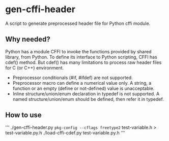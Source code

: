 # gen-cffi-header

A script to generate preprocessed header file for Python cffi module.

## Why needed?

Python has a module CFFI to invoke the functions
provided by shared library, from Python.
To define its interface to Python scripting, CFFI
has cdef() method. But cdef() has many limitations
to process raw header files for C (or C++) environment.

* Preprocessor conditionals (#if, #ifdef) are not supported.
* Preprocessor macro can define a numerical value only.
A string, a function or an empty (define or not-defined) value is unacceptable.
* Inline structure/union/enum declaration in typedef is not supported.
A named structure/union/enum should be defined, then refer it in typedef.

## How to use

'''
./gen-cffi-header.py `pkg-config --cflags freetype2` test-variable.h > test-variable.py.h
./load-cffi-cdef.py test-variable.py.h
'''
